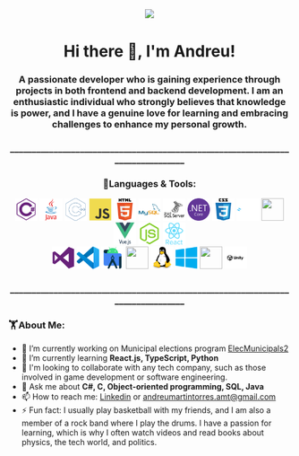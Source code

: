 

<div id="header" align="center">
  <img src="https://media.giphy.com/media/12XxYnYLMEn6yA/giphy.gif" width="200"/>
<h1 align"center">Hi there 👋, I'm Andreu!</h1> 
<h3 align="center">A passionate developer who is gaining experience through projects in both frontend and backend development. I am an enthusiastic individual who strongly believes that knowledge is power, and I have a genuine love for learning and embracing challenges to enhance my personal growth.</h3>
</div>
<h3 align="center">________________________________________________________________________________</h3>
<div>
  <h3 align="center">🧰Languages & Tools:</h3>
  <div align="center">
    <img src="https://raw.githubusercontent.com/devicons/devicon/1119b9f84c0290e0f0b38982099a2bd027a48bf1/icons/csharp/csharp-line.svg" width="40" height="40"/>
    <img src="https://raw.githubusercontent.com/devicons/devicon/1119b9f84c0290e0f0b38982099a2bd027a48bf1/icons/java/java-original-wordmark.svg" width="40" height="40"/>
    <img src="https://raw.githubusercontent.com/devicons/devicon/1119b9f84c0290e0f0b38982099a2bd027a48bf1/icons/cplusplus/cplusplus-line.svg" width="40" height="40"/>
    <img src="https://raw.githubusercontent.com/devicons/devicon/1119b9f84c0290e0f0b38982099a2bd027a48bf1/icons/javascript/javascript-original.svg" width="40" height="40"/>
    <img src="https://raw.githubusercontent.com/devicons/devicon/1119b9f84c0290e0f0b38982099a2bd027a48bf1/icons/html5/html5-original-wordmark.svg" width="40" height="40"/>
     <img src="https://raw.githubusercontent.com/devicons/devicon/1119b9f84c0290e0f0b38982099a2bd027a48bf1/icons/mysql/mysql-original-wordmark.svg" width="40" height="40"/>
     <img src="https://raw.githubusercontent.com/devicons/devicon/1119b9f84c0290e0f0b38982099a2bd027a48bf1/icons/microsoftsqlserver/microsoftsqlserver-plain-wordmark.svg" width="40" height="40"/>
     <img src="https://raw.githubusercontent.com/devicons/devicon/1119b9f84c0290e0f0b38982099a2bd027a48bf1/icons/dotnetcore/dotnetcore-original.svg" width="40" height="40"/>
     <img src="https://raw.githubusercontent.com/devicons/devicon/1119b9f84c0290e0f0b38982099a2bd027a48bf1/icons/css3/css3-original-wordmark.svg" width="40" height="40"/>
     <img src="https://raw.githubusercontent.com/devicons/devicon/1119b9f84c0290e0f0b38982099a2bd027a48bf1/icons/tailwindcss/tailwindcss-original-wordmark.svg" width="40" height="40"/>
      <img src="https://encrypted-tbn0.gstatic.com/images?q=tbn:ANd9GcTwRQBNsQ6HnlpZ5oSqSLtYH66fuX7uPblZjF4df4_7bH3MpFftcUSwuSIvtdNdW4nvnS0&usqp=CAU" width="40" height="40"/>
      <img src="https://raw.githubusercontent.com/devicons/devicon/1119b9f84c0290e0f0b38982099a2bd027a48bf1/icons/vuejs/vuejs-original-wordmark.svg" width="40" height="40"/>
    <img src="https://raw.githubusercontent.com/devicons/devicon/1119b9f84c0290e0f0b38982099a2bd027a48bf1/icons/nodejs/nodejs-plain.svg" width="40" height="40"/>
     <img src="https://raw.githubusercontent.com/devicons/devicon/1119b9f84c0290e0f0b38982099a2bd027a48bf1/icons/react/react-original-wordmark.svg" width="40" height="40"/>
  </div>
  <div align="center">
      <img src="https://raw.githubusercontent.com/devicons/devicon/1119b9f84c0290e0f0b38982099a2bd027a48bf1/icons/visualstudio/visualstudio-plain.svg" width="40" height="40"/>
      <img src="https://raw.githubusercontent.com/devicons/devicon/1119b9f84c0290e0f0b38982099a2bd027a48bf1/icons/vscode/vscode-original.svg" width="40" height="40"/>
      <img src="https://raw.githubusercontent.com/devicons/devicon/1119b9f84c0290e0f0b38982099a2bd027a48bf1/icons/androidstudio/androidstudio-original.svg" width="40" height="40"/>
      <img src="https://www.nicepng.com/png/detail/264-2648074_eclipse-logo-png-transparent-eclipse-ide.png" width="40" height="40"/>
      <img src="https://raw.githubusercontent.com/devicons/devicon/1119b9f84c0290e0f0b38982099a2bd027a48bf1/icons/linux/linux-original.svg" width="40" height="40"/>
      <img src="https://raw.githubusercontent.com/devicons/devicon/1119b9f84c0290e0f0b38982099a2bd027a48bf1/icons/windows8/windows8-original.svg" width="40" height="40"/>
      <img src="https://img1.gratispng.com/20180514/we/kisspng-code-blocks-integrated-development-environment-c-5af9eedfed4669.0618493515263290559719.jpg" width="40" height="40"/>
    <img src="https://raw.githubusercontent.com/devicons/devicon/1119b9f84c0290e0f0b38982099a2bd027a48bf1/icons/unity/unity-original-wordmark.svg" width="40" height="40"/>
  </div>
</div>
<h3 align="center">________________________________________________________________________________</h3>

### 🏋️ About Me:
- 🔭 I’m currently working on Municipal elections program [ElecMunicipals2](https://github.com/SoySkate/ElecMunicipals2)
- 🌱 I’m currently learning **React.js, TypeScript, Python**
- 👯 I'm looking to collaborate with any tech company, such as those involved in game development or software engineering.
- 💬 Ask me about **C#, C, Object-oriented programming, SQL, Java**
- 📫 How to reach me: [Linkedin](https://www.linkedin.com/in/andreu-mart%C3%ADn-466a82190/) or andreumartintorres.amt@gmail.com
- ⚡ Fun fact: I usually play basketball with my friends, and I am also a member of a rock band where I play the drums. I have a passion for learning, which is why I often watch videos and read books about physics, the tech world, and politics.

